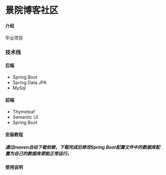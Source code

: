 # 景院博客社区

#### 介绍
毕业项目

### 技术栈
#### 后端
-  Spring Boot
-  Spring Data JPA
-  MySql
#### 前端
-  Thymeleaf
-  Semantic UI
-  Spring Boot





#### 安装教程
##### 通过maven自动下载依赖，下载完成后修改Spring Boot配置文件中的数据库配置为自己的数据库便能正常运行。

#### 使用说明
